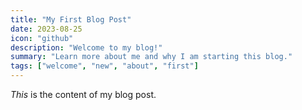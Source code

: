 ```yaml
---
title: "My First Blog Post"
date: 2023-08-25
icon: "github"
description: "Welcome to my blog!"
summary: "Learn more about me and why I am starting this blog."
tags: ["welcome", "new", "about", "first"]
---
```


_This_ is the content of my blog post.
